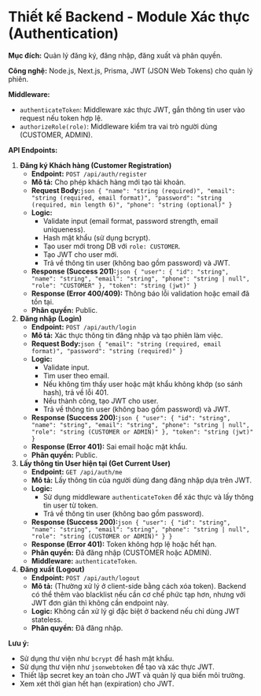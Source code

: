 # Thiết kế Backend - Module Xác thực (Authentication)

**Mục đích:** Quản lý đăng ký, đăng nhập, đăng xuất và phân quyền.

**Công nghệ:** Node.js, Next.js, Prisma, JWT (JSON Web Tokens) cho quản lý phiên.

**Middleware:**

- `authenticateToken`: Middleware xác thực JWT, gắn thông tin user vào request nếu token hợp lệ.
- `authorizeRole(role)`: Middleware kiểm tra vai trò người dùng (CUSTOMER, ADMIN).

**API Endpoints:**

1. **Đăng ký Khách hàng (Customer Registration)**
    - **Endpoint:** `POST /api/auth/register`
    - **Mô tả:** Cho phép khách hàng mới tạo tài khoản.
    - **Request Body:**`json { "name": "string (required)", "email": "string (required, email format)", "password": "string (required, min length 6)", "phone": "string (optional)" }`
    - **Logic:**
        - Validate input (email format, password strength, email uniqueness).
        - Hash mật khẩu (sử dụng bcrypt).
        - Tạo user mới trong DB với `role: CUSTOMER`.
        - Tạo JWT cho user mới.
        - Trả về thông tin user (không bao gồm password) và JWT.
    - **Response (Success 201):**`json { "user": { "id": "string", "name": "string", "email": "string", "phone": "string | null", "role": "CUSTOMER" }, "token": "string (jwt)" }`
    - **Response (Error 400/409):** Thông báo lỗi validation hoặc email đã tồn tại.
    - **Phân quyền:** Public.
2. **Đăng nhập (Login)**
    - **Endpoint:** `POST /api/auth/login`
    - **Mô tả:** Xác thực thông tin đăng nhập và tạo phiên làm việc.
    - **Request Body:**`json { "email": "string (required, email format)", "password": "string (required)" }`
    - **Logic:**
        - Validate input.
        - Tìm user theo email.
        - Nếu không tìm thấy user hoặc mật khẩu không khớp (so sánh hash), trả về lỗi 401.
        - Nếu thành công, tạo JWT cho user.
        - Trả về thông tin user (không bao gồm password) và JWT.
    - **Response (Success 200):**`json { "user": { "id": "string", "name": "string", "email": "string", "phone": "string | null", "role": "string (CUSTOMER or ADMIN)" }, "token": "string (jwt)" }`
    - **Response (Error 401):** Sai email hoặc mật khẩu.
    - **Phân quyền:** Public.
3. **Lấy thông tin User hiện tại (Get Current User)**
    - **Endpoint:** `GET /api/auth/me`
    - **Mô tả:** Lấy thông tin của người dùng đang đăng nhập dựa trên JWT.
    - **Logic:**
        - Sử dụng middleware `authenticateToken` để xác thực và lấy thông tin user từ token.
        - Trả về thông tin user (không bao gồm password).
    - **Response (Success 200):**`json { "user": { "id": "string", "name": "string", "email": "string", "phone": "string | null", "role": "string (CUSTOMER or ADMIN)" } }`
    - **Response (Error 401):** Token không hợp lệ hoặc hết hạn.
    - **Phân quyền:** Đã đăng nhập (CUSTOMER hoặc ADMIN).
    - **Middleware:** `authenticateToken`.
4. **Đăng xuất (Logout)**
    - **Endpoint:** `POST /api/auth/logout`
    - **Mô tả:** (Thường xử lý ở client-side bằng cách xóa token). Backend có thể thêm vào blacklist nếu cần cơ chế phức tạp hơn, nhưng với JWT đơn giản thì không cần endpoint này.
    - **Logic:** Không cần xử lý gì đặc biệt ở backend nếu chỉ dùng JWT stateless.
    - **Phân quyền:** Đã đăng nhập.

**Lưu ý:**

- Sử dụng thư viện như `bcrypt` để hash mật khẩu.
- Sử dụng thư viện như `jsonwebtoken` để tạo và xác thực JWT.
- Thiết lập secret key an toàn cho JWT và quản lý qua biến môi trường.
- Xem xét thời gian hết hạn (expiration) cho JWT.
